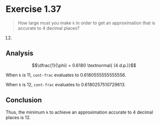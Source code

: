 # Exercise 1.37

> How large must you make `k` in order to get an ap­proximation that is accurate to 4 decimal places?

12.

## Analysis

$$\dfrac{1}{\phi} = 0.6180 \textnormal{ (4 d.p.)}$$

When `k` is 11, `cont-frac` evaluates to 0.6180555555555556.

When `k` is 12, `cont-frac` evaluates to 0.6180257510729613.

## Conclusion

Thus, the minimum `k` to achieve an ap­proximation accurate to 4 decimal places is 12.
